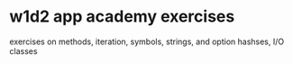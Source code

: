 # w1d2 app academy exercises

exercises on methods,
iteration,
symbols, strings, and option hashses,
I/O
classes
